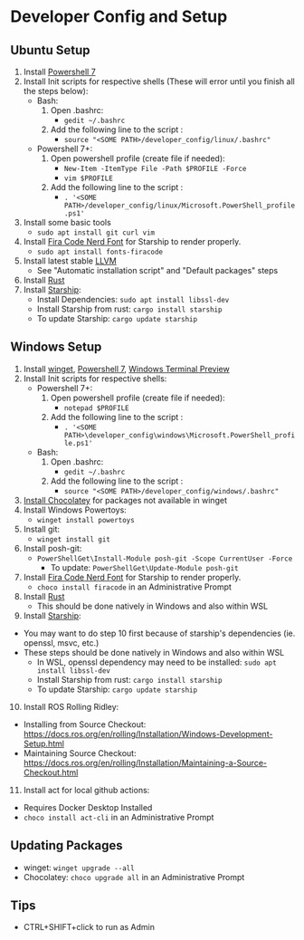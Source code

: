 # Developer Config and Setup

## Ubuntu Setup

1. Install [Powershell 7](https://docs.microsoft.com/en-us/powershell/scripting/install/install-ubuntu?view=powershell-7.2#installation-via-package-repository)
2. Install Init scripts for respective shells (These will error until you finish all the steps below):
   * Bash:
      1. Open .bashrc:
         * `gedit ~/.bashrc`
      2. Add the following line to the script :
         * `source "<SOME PATH>/developer_config/linux/.bashrc"`
   * Powershell 7+:
      1. Open powershell profile (create file if needed):
         * `New-Item -ItemType File -Path $PROFILE -Force`
         * `vim $PROFILE`
      2. Add the following line to the script :
         * `. '<SOME PATH>/developer_config/linux/Microsoft.PowerShell_profile.ps1'`
3. Install some basic tools
   * `sudo apt install git curl vim`
4. Install [Fira Code Nerd Font](https://github.com/tonsky/FiraCode) for Starship to render properly.
   * `sudo apt install fonts-firacode`
5. Install latest stable [LLVM](https://apt.llvm.org/)
   * See "Automatic installation script" and "Default packages" steps
6. Install [Rust](https://www.rust-lang.org/tools/install)
7. Install [Starship](https://starship.rs/):
   * Install Dependencies: `sudo apt install libssl-dev`
   * Install Starship from rust: `cargo install starship`
   * To update Starship: `cargo update starship`


## Windows Setup

1. Install [winget](https://docs.microsoft.com/en-us/powershell/scripting/install/installing-powershell-core-on-windows?view=powershell-7.1#install-powershell-via-the-windows-package-manager), [Powershell 7](https://docs.microsoft.com/en-us/powershell/scripting/install/installing-powershell-core-on-windows?view=powershell-7.1#install-powershell-via-the-windows-package-manager), [Windows Terminal Preview](https://www.microsoft.com/store/productId/9N8G5RFZ9XK3)
2. Install Init scripts for respective shells:
   * Powershell 7+:
      1. Open powershell profile (create file if needed):
         * `notepad $PROFILE`
      2. Add the following line to the script :
         * `. '<SOME PATH>\developer_config\windows\Microsoft.PowerShell_profile.ps1'`
   * Bash:
      1. Open .bashrc:
         * `gedit ~/.bashrc`
      2. Add the following line to the script :
         * `source "<SOME PATH>/developer_config/windows/.bashrc"`
3. [Install Chocolatey](https://chocolatey.org/install) for packages not available in winget
4. Install Windows Powertoys:
   * `winget install powertoys`
5. Install git:
   * `winget install git`
6. Install posh-git:
   * `PowerShellGet\Install-Module posh-git -Scope CurrentUser -Force`
      * To update: `PowerShellGet\Update-Module posh-git`
7. Install [Fira Code Nerd Font](https://github.com/tonsky/FiraCode) for Starship to render properly.
   * `choco install firacode` in an Administrative Prompt
8. Install [Rust](https://www.rust-lang.org/tools/install)
   * This should be done natively in Windows and also within WSL
9.  Install [Starship](https://starship.rs/):
   * You may want to do step 10 first because of starship's dependencies (ie. openssl, msvc, etc.)
   * These steps should be done natively in Windows and also within WSL
     * In WSL, openssl dependency may need to be installed: `sudo apt install libssl-dev`
     * Install Starship from rust: `cargo install starship`
     * To update Starship: `cargo update starship`
10.  Install ROS Rolling Ridley:
   * Installing from Source Checkout: https://docs.ros.org/en/rolling/Installation/Windows-Development-Setup.html
   * Maintaining Source Checkout: https://docs.ros.org/en/rolling/Installation/Maintaining-a-Source-Checkout.html 
11. Install act for local github actions:
   * Requires Docker Desktop Installed
   * `choco install act-cli` in an Administrative Prompt

## Updating Packages

* winget: `winget upgrade --all`
* Chocolatey: `choco upgrade all` in an Administrative Prompt

## Tips

* CTRL+SHIFT+click to run as Admin
